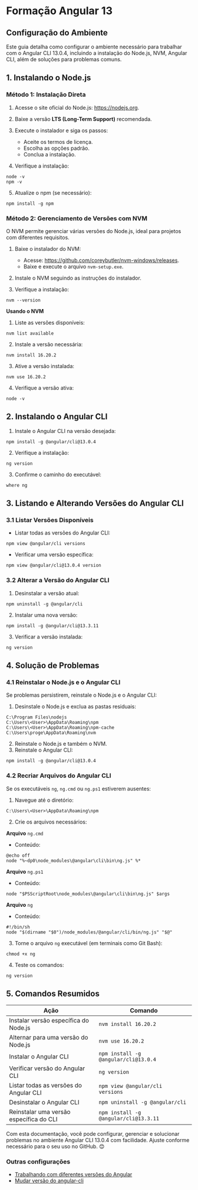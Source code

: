 # Formação Angular 13

## Configuração do Ambiente

Este guia detalha como configurar o ambiente necessário para trabalhar com o Angular CLI 13.0.4, incluindo a instalação do Node.js, NVM, Angular CLI, além de soluções para problemas comuns.

## 1. Instalando o Node.js

### Método 1: Instalação Direta

1. Acesse o site oficial do Node.js: https://nodejs.org.
   
2. Baixe a versão **LTS (Long-Term Support)** recomendada.
   
3. Execute o instalador e siga os passos:
    - Aceite os termos de licença.
    - Escolha as opções padrão.
    - Conclua a instalação.
  
4. Verifique a instalação:
```
node -v
npm -v
```
5. Atualize o npm (se necessário):
```
npm install -g npm
```
### Método 2: Gerenciamento de Versões com NVM

O NVM permite gerenciar várias versões do Node.js, ideal para projetos com diferentes requisitos.

1. Baixe o instalador do NVM:
    - Acesse: https://github.com/coreybutler/nvm-windows/releases.
    - Baixe e execute o arquivo `nvm-setup.exe`.
2. Instale o NVM seguindo as instruções do instalador.
   
3. Verifique a instalação:
```
nvm --version
```
**Usando o NVM**

1. Liste as versões disponíveis:
```
nvm list available
```
2. Instale a versão necessária:
```
nvm install 16.20.2
```
3. Ative a versão instalada:
```
nvm use 16.20.2
```
4. Verifique a versão ativa:
```
node -v
```
## 2. Instalando o Angular CLI

1. Instale o Angular CLI na versão desejada:
```
npm install -g @angular/cli@13.0.4
```
2. Verifique a instalação:
```
ng version
```
3. Confirme o caminho do executável:
```
where ng
```
## 3. Listando e Alterando Versões do Angular CLI
### 3.1 Listar Versões Disponíveis
- Listar todas as versões do Angular CLI:
```
npm view @angular/cli versions
```
- Verificar uma versão específica:
```
npm view @angular/cli@13.0.4 version
```
### 3.2 Alterar a Versão do Angular CLI
1. Desinstalar a versão atual:
```
npm uninstall -g @angular/cli
```
2. Instalar uma nova versão:
```
npm install -g @angular/cli@13.3.11
```
3. Verificar a versão instalada:
```
ng version
```
## 4. Solução de Problemas
### 4.1 Reinstalar o Node.js e o Angular CLI

Se problemas persistirem, reinstale o Node.js e o Angular CLI:

1. Desinstale o Node.js e exclua as pastas residuais:
```
C:\Program Files\nodejs
C:\Users\<User>\AppData\Roaming\npm
C:\Users\<User>\AppData\Roaming\npm-cache
C:\Users\proge\AppData\Roaming\nvm
```
2. Reinstale o Node.js e também o NVM.
3. Reinstale o Angular CLI:
```
npm install -g @angular/cli@13.0.4
```
### 4.2 Recriar Arquivos do Angular CLI
Se os executáveis `ng`, `ng.cmd` ou `ng.ps1` estiverem ausentes:
1. Navegue até o diretório:
```
C:\Users\<User>\AppData\Roaming\npm
```
2. Crie os arquivos necessários:

**Arquivo** `ng.cmd`
- Conteúdo:
```
@echo off
node "%~dp0\node_modules\@angular\cli\bin\ng.js" %*
```
**Arquivo** `ng.ps1`
- Conteúdo:
```
node "$PSScriptRoot\node_modules\@angular\cli\bin\ng.js" $args
```
**Arquivo** `ng`
- Conteúdo:
```
#!/bin/sh
node "$(dirname "$0")/node_modules/@angular/cli/bin/ng.js" "$@"
```
3. Torne o arquivo `ng` executável (em terminais como Git Bash):
```
chmod +x ng
```
4. Teste os comandos:
```
ng version
```
## 5. Comandos Resumidos
|Ação	| Comando|
|-----|--------|
|Instalar versão específica do Node.js	| `nvm install 16.20.2` | 
|Alternar para uma versão do Node.js	| `nvm use 16.20.2` |
|Instalar o Angular CLI	| `npm install -g @angular/cli@13.0.4` |
|Verificar versão do Angular CLI	| `ng version` |
|Listar todas as versões do Angular CLI	| `npm view @angular/cli versions` |
|Desinstalar o Angular CLI	| `npm uninstall -g @angular/cli` |
|Reinstalar uma versão específica do CLI	| `npm install -g @angular/cli@13.3.11` |

Com esta documentação, você pode configurar, gerenciar e solucionar problemas no ambiente Angular CLI 13.0.4 com facilidade. Ajuste conforme necessário para o seu uso no GitHub. 😊


### Outras configurações

- [Trabalhando com diferentes versões do Angular](https://www.alura.com.br/artigos/trabalhando-diferentes-versoes-angular?srsltid=AfmBOopbdRoB03f5PxXOult-9ChQkuKfoBA0MGNSnqeZFdb4TjX_SuSY)
- [Mudar versão do angular-cli](https://cursos.alura.com.br/forum/topico-mudar-versao-do-angula-cli-266813)
